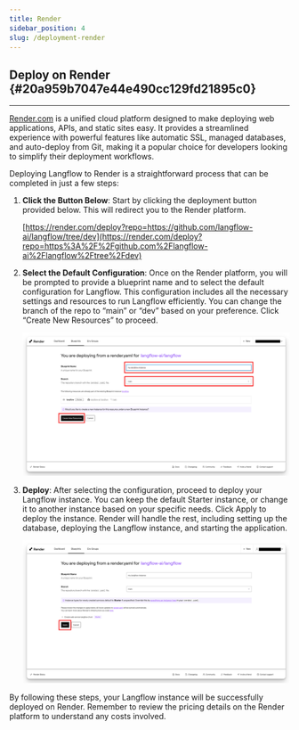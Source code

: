 ```yaml
---
title: Render
sidebar_position: 4
slug: /deployment-render
---
```




## Deploy on Render {#20a959b7047e44e490cc129fd21895c0}


---


[Render.com](http://render.com/) is a unified cloud platform designed to make deploying web applications, APIs, and static sites easy. It provides a streamlined experience with powerful features like automatic SSL, managed databases, and auto-deploy from Git, making it a popular choice for developers looking to simplify their deployment workflows.


Deploying Langflow to Render is a straightforward process that can be completed in just a few steps:


1. **Click the Button Below**: Start by clicking the deployment button provided below. This will redirect you to the Render platform.


	[https://render.com/deploy?repo=https://github.com/langflow-ai/langflow/tree/dev](https://render.com/deploy?repo=https%3A%2F%2Fgithub.com%2Flangflow-ai%2Flangflow%2Ftree%2Fdev)


2. **Select the Default Configuration**: Once on the Render platform, you will be prompted to provide a blueprint name and to select the default configuration for Langflow. This configuration includes all the necessary settings and resources to run Langflow efficiently. You can change the branch of the repo to “main” or “dev” based on your preference. Click “Create New Resources” to proceed.



	![](./1861599636.png)



3. **Deploy**: After selecting the configuration, proceed to deploy your Langflow instance. You can keep the default Starter instance, or change it to another instance based on your specific needs. Click Apply to deploy the instance. Render will handle the rest, including setting up the database, deploying the Langflow instance, and starting the application.


	![](./1929176153.png)


By following these steps, your Langflow instance will be successfully deployed on Render. Remember to review the pricing details on the Render platform to understand any costs involved.

